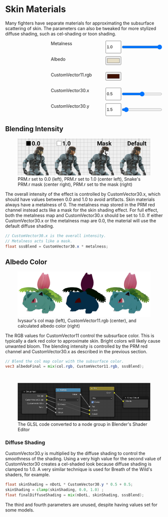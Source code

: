 # Skin Materials
Many fighters have separate materials for approximating the subsurface scattering of skin.
The parameters can also be tweaked for more stylized diffuse shading, such as cel-shading or toon shading.

<style>
    .container {
        display: flex;
        flex-wrap: wrap;
    }
    
    .form-container {
        display: grid;
        grid-template-columns: 175px 50px 1fr;
        grid-auto-rows: 40px;
        row-gap: 10px;
        flex: 2;
    }

    canvas {
        flex: 1;
        width: 300px
    }
</style>

<div class="container">
    <canvas id="imgCanvas"></canvas>
    <form class="form-container">
            <label for="metalness">Metalness</label>
            <input type="text" value="1.0" name="metalness" id="metalnessText">
            <input type="range" value="1.0" min="0.0" max="1.0" step="0.001" name="metalness" id="metalness">
            <label for="albedo">Albedo</label>
            <input type="color" name="albedo" id="albedo" value="#E6DEC7">
            <div></div>
            <label for="customVector11">CustomVector11.rgb</label>
            <input type="color" name="customVector11" id="customVector11" value="#401200">
            <div></div>
            <label for="customVector30x">CustomVector30.x</label>
            <input type="text" value="0.5" name="customVector30x" id="customVector30xText">
            <input type="range" value="0.5" min="0.0" max="1.0" step="0.001" name="customVector30x" id="customVector30x">
            <label for="customVector30y">CustomVector30.y</label>
            <input type="text" value="1.5" name="customVector30y" id="customVector30yText">
            <input type="range" value="1.5" min="0.0" max="30.0" step="0.01" name="customVector30y" id="customVector30y">
    </form>
</div>

## Blending Intensity
<figure class="figure">
    <img src="snake_comparison.jpg" height="auto" width="auto">
    <figcaption class="figure-caption text-center">PRM.r set to 0.0 (left), PRM.r set to 1.0 (center left), Snake's PRM.r mask (center right), PRM.r set to the mask (right)</figcaption>
</figure>
The overall intensity of the effect is controlled by CustomVector30.x, which should have values between 0.0 and 1.0 to avoid artifacts. 
Skin materials always have a metalness of 0. The metalness map stored in the PRM red channel instead acts like a mask for the skin shading effect.
For full effect, both the metalness map and CustomVector30.x should be set to 1.0. 
If either CustomVector30.x or the metalness map are 0.0, the material will use the default diffuse shading.

```glsl
// CustomVector30.x is the overall intensity.
// Metalness acts like a mask.
float sssBlend = CustomVector30.x * metalness;
```

## Albedo Color
<figure class="figure">
    <img src="ivysaur_albedo.jpg" height="auto" width="auto">
    <figcaption class="figure-caption text-center">Ivysaur's col map (left), CustomVector11.rgb (center), and calculated albedo color (right)</figcaption>
</figure>
The RGB values for CustomVector11 control the subsurface color. This is typically a dark red color to approximate skin. Bright colors will likely cause unwanted bloom. 
The blending intensity is controlled by the PRM red channel and CustomVector30.x as described in the previous section.  

```glsl
// Blend the col map color with the subsurface color.
vec3 albedoFinal = mix(col.rgb, CustomVector11.rgb, sssBlend);
```
<br>
<figure class="figure">
    <img src="sss_albedo.png" height="auto" width="auto">
    <figcaption class="figure-caption text-center">The GLSL code converted to a node group in Blender's Shader Editor</figcaption>
</figure>

### Diffuse Shading
CustomVector30.y is multiplied by the diffuse shading to control the smoothness of the shading.
Using a very high value for the second value of CustomVector30 creates a cel-shaded look because diffuse shading is clamped to 1.0.
A very similar technique is used for Breath of the Wild's shaders, for example.

```glsl
float skinShading = nDotL * CustomVector30.y * 0.5 + 0.5;
skinShading = clamp(skinShading, 0.0, 1.0) ;
float finalDiffuseShading = mix(nDotL, skinShading, sssBlend);
```

The third and fourth parameters are unused, despite having values set for some models.

<script type="module" src="../../javascript/skin_materials.js"></script>